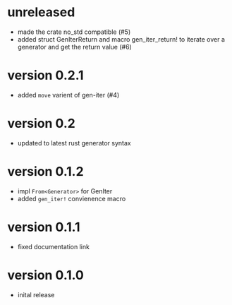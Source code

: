 # unreleased
* made the crate no_std compatible (#5)
* added struct GenIterReturn and macro gen_iter_return! to iterate over a generator and get the return value (#6)

# version 0.2.1
* added `move` varient of gen-iter (#4)

# version 0.2
* updated to latest rust generator syntax

# version 0.1.2
* impl `From<Generator>` for GenIter
* added `gen_iter!` convienence macro

# version 0.1.1
* fixed documentation link

# version 0.1.0
* inital release

